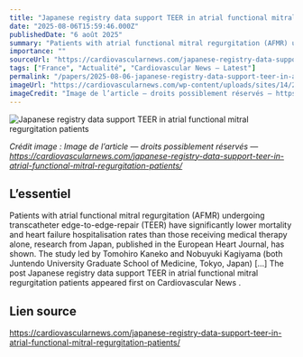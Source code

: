 ```yaml
---
title: "Japanese registry data support TEER in atrial functional mitral regurgitation patients"
date: "2025-08-06T15:59:46.000Z"
publishedDate: "6 août 2025"
summary: "Patients with atrial functional mitral regurgitation (AFMR) undergoing transcatheter edge-to-edge-repair (TEER) have significantly lower mortality and heart failure hospitalisation rates than those receiving medical therapy alone, research from Japan, published in the European Heart Journal, has shown. The study led by Tomohiro Kaneko and Nobuyuki Kagiyama (both Juntendo University Graduate School of Medicine, Tokyo, Japan) [&#8230;] The post Japanese registry data support TEER in atrial functional mitral regurgitation patients appeared first on Cardiovascular News ."
importance: ""
sourceUrl: "https://cardiovascularnews.com/japanese-registry-data-support-teer-in-atrial-functional-mitral-regurgitation-patients/"
tags: ["France", "Actualité", "Cardiovascular News — Latest"]
permalink: "/papers/2025-08-06-japanese-registry-data-support-teer-in-atrial-functional-mitral-regurgitation-patients"
imageUrl: "https://cardiovascularnews.com/wp-content/uploads/sites/14/2024/01/Medical-students-1024x768-1.jpeg"
imageCredit: "Image de l’article — droits possiblement réservés — https://cardiovascularnews.com/japanese-registry-data-support-teer-in-atrial-functional-mitral-regurgitation-patients/"
---
```


![Japanese registry data support TEER in atrial functional mitral regurgitation patients](https://cardiovascularnews.com/wp-content/uploads/sites/14/2024/01/Medical-students-1024x768-1.jpeg)

*Crédit image : Image de l’article — droits possiblement réservés — https://cardiovascularnews.com/japanese-registry-data-support-teer-in-atrial-functional-mitral-regurgitation-patients/*

## L’essentiel

Patients with atrial functional mitral regurgitation (AFMR) undergoing transcatheter edge-to-edge-repair (TEER) have significantly lower mortality and heart failure hospitalisation rates than those receiving medical therapy alone, research from Japan, published in the European Heart Journal, has shown. The study led by Tomohiro Kaneko and Nobuyuki Kagiyama (both Juntendo University Graduate School of Medicine, Tokyo, Japan) [&#8230;] The post Japanese registry data support TEER in atrial functional mitral regurgitation patients appeared first on Cardiovascular News .

## Lien source

https://cardiovascularnews.com/japanese-registry-data-support-teer-in-atrial-functional-mitral-regurgitation-patients/
